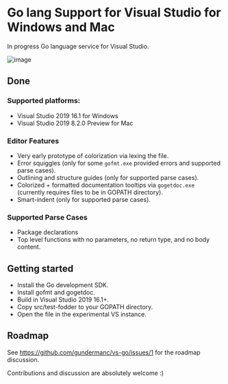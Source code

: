 ﻿# Go lang Support for Visual Studio for Windows and Mac
In progress Go language service for Visual Studio.

![image](https://user-images.githubusercontent.com/5387680/60389194-5e446280-9a72-11e9-9269-dfcaaf349514.png)

## Done

### Supported platforms:

- Visual Studio 2019 16.1 for Windows
- Visual Studio 2019 8.2.0 Preview for Mac

### Editor Features
- Very early prototype of colorization via lexing the file.
- Error squiggles (only for some `gofmt.exe` provided errors and supported parse cases).
- Outlining and structure guides (only for supported parse cases).
- Colorized + formatted documentation tooltips via `gogetdoc.exe` (currently requires files to be in GOPATH directory).
- Smart-indent (only for supported parse cases).

### Supported Parse Cases

- Package declarations
- Top level functions with no parameters, no return type, and no body content.

## Getting started
- Install the Go development SDK.
- Install gofmt and gogetdoc.
- Build in Visual Studio 2019 16.1+.
- Copy src/test-fodder to your GOPATH directory.
- Open the file in the experimental VS instance.

## Roadmap

See https://github.com/gundermanc/vs-go/issues/1 for the roadmap discussion.

Contributions and discussion are absolutely welcome :)
